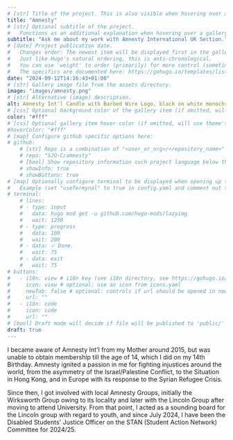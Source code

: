 ```yaml
---
# [str] Title of the project. This is also visible when hovering over a gallery item.
title: "Amnesty"
# [str] Optional subtitle of the project. 
#   Functions as an additional explanation when hovering over a gallery item (comment out the following line).
subtitle: "Ask me about my work with Amnesty International UK Section."
# [date] Project publication date.
#   Changes order: The newest item will be displayed first in the gallery. 
#   Just like Hugo's natural ordering, this is anti-chronological.
#   You can use 'weight' to order (primarily) for more control (sometimes it makes sense to put old items before new ones).
#   The specifics are documented here: https://gohugo.io/templates/lists/#order-content
date: "2024-09-12T14:16:43+01:00"
# [str] Gallery image file from the assets directory. 
image: "images/amnesty.png"
# [str] Alternative (image) description.
alt: Amnesty Int'l Candle with Barbed Wire Logo, black on white monochrome."
# [css] Optional background color of the gallery item (if omitted, will use theme's fallback).
color: "#fff"
# [css] Optional gallery item hover color (if omitted, will use theme's fallback).
#hoverColor: "#fff"
# [map] Configure github specific options here:
# github: 
    # [str] Repo is a combination of "<user_or_org>/<repository_name>"
    # repo: "SJO-C/amnesty"
    # [bool] Show repository information such project language below the buttons.
    # showInfo: true
    # showButtons: true
# [map] Optionally configure terminal to be displayed when opening up the gallery item:
#   Example (set "useTermynal" to true in config.yaml and comment out to test it):
# terminal:
    # lines:
    # - type: input
    #   data: hugo mod get -u github.com/hugo-mods/lazyimg 
    #   wait: 1250
    # - type: progress
    #   data: 100
    #   wait: 200
    # - data: ✓ Done.
    #   wait: 75
    # - data: exit
    #   wait: 75
# buttons:
#   - i18n: view # i18n key (see i18n directory, see https://gohugo.io/functions/i18n/)
#     icon: view # optional: use an icon from icons.yaml
#     newTab: false # optional: controls if url should be opened in new tab
#     url: ""
#   - i18n: code 
#     icon: code
#     url: ""
# [bool] Draft mode will decide if file will be published to 'public/' directory.
draft: true
---
```

I became aware of Amnesty Int'l from my Mother around 2015, but was unable to obtain membership till the age of 14, which I did on my 14th Birthday.  Amnesty ignited a passion in me for fighting injustices around the world, from the asymmetry of the Israel/Palestine Conflict, to the Situation in Hong Kong, and in Europe with its response to the Syrian Refugee Crisis.  

Since then, I got involved with local Amnesty Groups, initially the Wirksworth Group owing to its locality and later with the Lincoln Group after moving to attend University. From that point, I acted as a sounding board for the Lincoln group with regard to youth, and since July 2024, I have been the Disabled Students' Justice Officer on the STAN (Student Action Network) Committee for 2024/25.  
